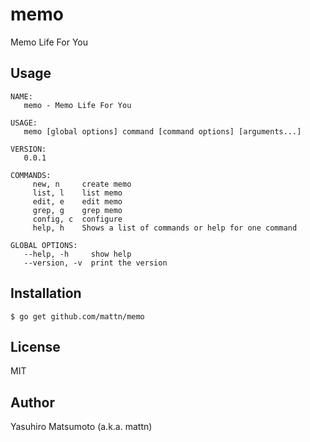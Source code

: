 # memo

Memo Life For You

## Usage

```
NAME:
   memo - Memo Life For You

USAGE:
   memo [global options] command [command options] [arguments...]
   
VERSION:
   0.0.1
   
COMMANDS:
     new, n     create memo
     list, l    list memo
     edit, e    edit memo
     grep, g    grep memo
     config, c  configure
     help, h    Shows a list of commands or help for one command

GLOBAL OPTIONS:
   --help, -h     show help
   --version, -v  print the version
```

## Installation

```
$ go get github.com/mattn/memo
```

## License

MIT

## Author

Yasuhiro Matsumoto (a.k.a. mattn)
